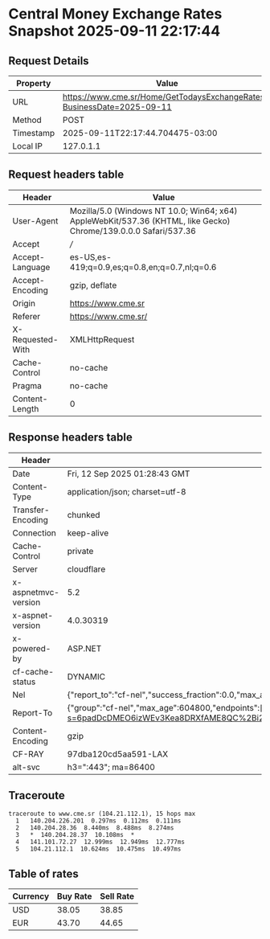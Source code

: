 # Central Money Exchange Rates Snapshot 2025-09-11 22:17:44
## Request Details

| Property | Value |
|----------|-------|
| URL | https://www.cme.sr/Home/GetTodaysExchangeRates/?BusinessDate=2025-09-11 |
| Method | POST |
| Timestamp | 2025-09-11T22:17:44.704475-03:00 |
| Local IP | 127.0.1.1 |
    
## Request headers table

| Header | Value |
|--------|-------|
| User-Agent | Mozilla/5.0 (Windows NT 10.0; Win64; x64) AppleWebKit/537.36 (KHTML, like Gecko) Chrome/139.0.0.0 Safari/537.36 |
| Accept | */* |
| Accept-Language | es-US,es-419;q=0.9,es;q=0.8,en;q=0.7,nl;q=0.6 |
| Accept-Encoding | gzip, deflate |
| Origin | https://www.cme.sr |
| Referer | https://www.cme.sr/ |
| X-Requested-With | XMLHttpRequest |
| Cache-Control | no-cache |
| Pragma | no-cache |
| Content-Length | 0 |

    
## Response headers table
| Header | Value |
|--------|-------|
| Date | Fri, 12 Sep 2025 01:28:43 GMT |
| Content-Type | application/json; charset=utf-8 |
| Transfer-Encoding | chunked |
| Connection | keep-alive |
| Cache-Control | private |
| Server | cloudflare |
| x-aspnetmvc-version | 5.2 |
| x-aspnet-version | 4.0.30319 |
| x-powered-by | ASP.NET |
| cf-cache-status | DYNAMIC |
| Nel | {"report_to":"cf-nel","success_fraction":0.0,"max_age":604800} |
| Report-To | {"group":"cf-nel","max_age":604800,"endpoints":[{"url":"https://a.nel.cloudflare.com/report/v4?s=6padDcDMEO6izWEv3Kea8DRXfAME8QC%2Bi2s7S%2FXXhIKWCmxDbA%2BC3AmLT3VRv6uQF0j%2F%2Bd%2FpXp89GFDFuPtPT7J%2BZBEnryfyTHQ%3D"}]} |
| Content-Encoding | gzip |
| CF-RAY | 97dba120cd5aa591-LAX |
| alt-svc | h3=":443"; ma=86400 |

## Traceroute 

```
traceroute to www.cme.sr (104.21.112.1), 15 hops max
  1   140.204.226.201  0.297ms  0.112ms  0.111ms 
  2   140.204.28.36  8.440ms  8.488ms  8.274ms 
  3   *  140.204.28.37  10.108ms  * 
  4   141.101.72.27  12.999ms  12.949ms  12.777ms 
  5   104.21.112.1  10.624ms  10.475ms  10.497ms 

```


## Table of rates

| Currency | Buy Rate | Sell Rate |
|----------|----------|-----------|
| USD | 38.05 | 38.85 |
| EUR | 43.70 | 44.65 |
